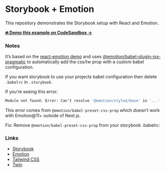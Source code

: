 # Storybook + Emotion

This repository demonstrates the Storybook setup with React and Emotion.

**[🔥 Demo this example on CodeSandbox →](https://codesandbox.io/s/github/ben-rogerson/twin.examples/tree/master/storybook-emotion?file=/components/Button.stories.js)**

### Notes

It’s based on the [react-emotion demo](https://github.com/ben-rogerson/twin.examples/tree/master/react-emotion) and uses [@emotion/babel-plugin-jsx-pragmatic](https://github.com/emotion-js/emotion/tree/master/packages/babel-plugin-jsx-pragmatic) to automatically add the css/tw prop with a custom babel configuration.

If you want storybook to use your projects babel configuration then delete `.babelrc` in `.storybook`.

If you’re seeing this error:

```bash
Module not found: Error: Can’t resolve '@emotion/styled/base' in '...'
```

This error comes from `@emotion/babel-preset-css-prop` which doesn’t work with Emotion@11+ outside of Next.js.

Fix: Remove `@emotion/babel-preset-css-prop` from your storybook .babelrc:

### Links

- [Storybook](https://storybook.js.org/)
- [Emotion](https://emotion.sh/docs/introduction)
- [Tailwind CSS](https://tailwindcss.com/)
- [Twin](https://github.com/ben-rogerson/twin.macro)
